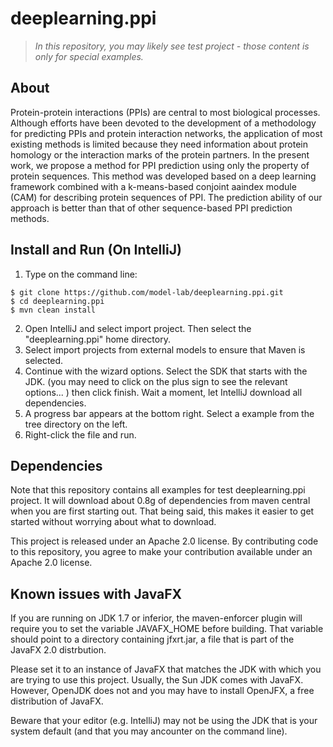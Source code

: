 # deeplearning.ppi

>*In this repository, you may likely see test project - those content is only for special examples.*

## About

Protein-protein interactions (PPIs) are central to most biological processes. Although efforts have been devoted to the development of a methodology for predicting PPIs and protein interaction networks, the application of most existing methods is limited because they need information about protein homology or the interaction marks of the protein partners. In the present work, we propose a method for PPI prediction using only the property of protein sequences. This method was developed based on a deep learning framework combined with a k-means-based conjoint aaindex module (CAM) for describing protein sequences of PPI. The prediction ability of our approach is better than that of other sequence-based PPI prediction methods.

## Install and Run (On IntelliJ)

1. Type on the command line:

```
$ git clone https://github.com/model-lab/deeplearning.ppi.git
$ cd deeplearning.ppi
$ mvn clean install
```

2. Open IntelliJ and select import project. Then select the "deeplearning.ppi" home directory.
3. Select import projects from external models to ensure that Maven is selected.
4. Continue with the wizard options. Select the SDK that starts with the JDK. (you may need to click on the plus sign to see the relevant options... ) then click finish. Wait a moment, let IntelliJ download all dependencies.
5. A progress bar appears at the bottom right. Select a example from the tree directory on the left.
6. Right-click the file and run.

## Dependencies
Note that this repository contains all examples for test deeplearning.ppi project. It will download about 0.8g of dependencies from maven central when you are first starting out. That being said, this makes it easier to get started without worrying about what to download. 

This project is released under an Apache 2.0 license. By contributing code to this repository, you agree to make your contribution available under an Apache 2.0 license.

## Known issues with JavaFX

If you are running on JDK 1.7 or inferior, the maven-enforcer plugin will require you to set the variable JAVAFX_HOME before building. That variable should point to a directory containing jfxrt.jar, a file that is part of the JavaFX 2.0 distrbution.

Please set it to an instance of JavaFX that matches the JDK with which you are trying to use this project. Usually, the Sun JDK comes with JavaFX. However, OpenJDK does not and you may have to install OpenJFX, a free distribution of JavaFX.

Beware that your editor (e.g. IntelliJ) may not be using the JDK that is your system default (and that you may ancounter on the command line).
